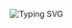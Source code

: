 <p align="center">
<img src="https://readme-typing-svg.demolab.com?font=Fira+Code&size=34&duration=3000&pause=1000&color=35F724&center=true&repeat=false&width=435&lines=3D+engine+in+C%2B%2B" alt="Typing SVG" />
</p>

<!--

**Here are some ideas to get you started:**

🙋‍♀️ A short introduction - what is your organization all about?
🌈 Contribution guidelines - how can the community get involved?
👩‍💻 Useful resources - where can the community find your docs? Is there anything else the community should know?
🍿 Fun facts - what does your team eat for breakfast?
🧙 Remember, you can do mighty things with the power of [Markdown](https://docs.github.com/github/writing-on-github/getting-started-with-writing-and-formatting-on-github/basic-writing-and-formatting-syntax)
-->
